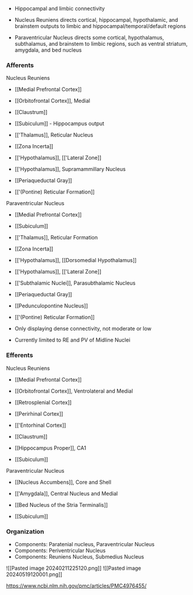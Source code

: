 - Hippocampal and limbic connectivity

- Nucleus Reuniens directs cortical, hippocampal, hypothalamic, and brainstem outputs to limbic and hippocampal/temporal/default regions
- Paraventricular Nucleus directs some cortical, hypothalamus, subthalamus, and brainstem to limbic regions, such as ventral striatum, amygdala, and bed nucleus
### Afferents
Nucleus Reuniens
- [[Medial Prefrontal Cortex]]
- [[Orbitofrontal Cortex]], Medial

- [[Claustrum]]
- [[Subiculum]] - Hippocampus output

- [['Thalamus]], Reticular Nucleus
- [[Zona Incerta]]
- [['Hypothalamus]], [['Lateral Zone]]
- [['Hypothalamus]], Supramammillary Nucleus

- [[Periaqueductal Gray]]
- [['(Pontine) Reticular Formation]]

Paraventricular Nucleus
- [[Medial Prefrontal Cortex]]

- [[Subiculum]]

- [['Thalamus]], Reticular Formation
- [[Zona Incerta]]
- [['Hypothalamus]], [[Dorsomedial Hypothalamus]]
- [['Hypothalamus]], [['Lateral Zone]]
- [['Subthalamic Nuclei]], Parasubthalamic Nucleus

- [[Periaqueductal Gray]]
- [[Pedunculopontine Nucleus]]
- [['(Pontine) Reticular Formation]]

- Only displaying dense connectivity, not moderate or low
- Currently limited to RE and PV of Midline Nuclei
### Efferents
Nucleus Reuniens
- [[Medial Prefrontal Cortex]]
- [[Orbitofrontal Cortex]], Ventrolateral and Medial
- [[Retrosplenial Cortex]]
- [[Perirhinal Cortex]]
- [['Entorhinal Cortex]]

- [[Claustrum]]

- [[Hippocampus Proper]], CA1
- [[Subiculum]]

Paraventricular Nucleus
- [[Nucleus Accumbens]], Core and Shell

- [['Amygdala]], Central Nucleus and Medial
- [[Bed Nucleus of the Stria Terminalis]]
- [[Subiculum]]
### Organization
- Components: Paratenial nucleus, Paraventricular Nucleus
- Components: Periventricular Nucleus
- Components: Reuniens Nucleus, Submedius Nucleus

![[Pasted image 20240211225120.png]]
![[Pasted image 20240519120001.png]]

https://www.ncbi.nlm.nih.gov/pmc/articles/PMC4976455/